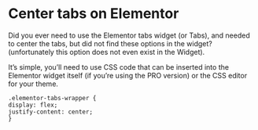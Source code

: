 # Center tabs on Elementor
Did you ever need to use the Elementor tabs widget (or Tabs), and needed to center the tabs, but did not find these options in the widget? (unfortunately this option does not even exist in the Widget).

It’s simple, you’ll need to use CSS code that can be inserted into the Elementor widget itself (if you’re using the PRO version) or the CSS editor for your theme.

```
.elementor-tabs-wrapper {
display: flex;
justify-content: center;
}
```

